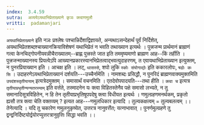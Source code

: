 ```yaml
---
index:  3.4.59
sutra:  अव्ययेऽयथाभिप्रेताख्याने कृञः क्त्वाणमुलौ
vritti:  padamanjari
---
```


`अयथाभिप्रेताख्याने` इति नञः प्रश्लेषः पश्चान्निर्देशाद्विज्ञायते, अन्यथाऽसन्देहार्थं पूर्वं निर्दिशेत्, अयथाभिप्रेतशब्दश्चाख्यानक्रियाविशेषणं यथाभिप्रेतं न भवति तथाख्यान इत्यर्थः । पुत्त्रजन्म प्रार्थमानं ब्राह्मणं गत्वा केनचिद्गोपनीयवन्नीचैराख्यातम्--ब्राह्ण पुत्त्रस्ते जात इति तममृष्यमाणो ब्राह्मण आह--किं तर्हीति । पुत्त्रजन्माख्यानस्य प्रियत्वेऽपि आख्यानप्रकारस्यानभिप्रेतत्वाद्भवत्युदाहरणम्, त एवायथाभिप्रेताख्यान इत्युक्तम्, न पुनरप्रियाख्यान इति । आचक्ष इति । लट्, `थासस्से`, शपो लुकि `स्कोः संयोगाद्योः` इति ककारलोपः, `षढोः कः सि` । उदाहरणेऽयथाभिप्रेताख्यानं दर्शयति---उच्चैर्नामेति । नामशब्दः प्रसिद्धौ, न पुनरिदं ब्राह्मणवाक्यमुक्तमिति `उपदंशस्तृतीयायाम्` इत्यत्रेदमुक्तम् । समासार्थं वचनमिति । एतदेवोपपादयति---तथा हीति । `क्त्वा च` इत्यत्र `तृतीयाप्रभृतीन्यन्यतरस्याम्` इति वर्त्तते, तस्मादनेन यः क्त्वा विहितस्तेनैव पक्षे समासो लभ्यते, न तु समानादिसूत्रविहितेन, न हि तेन तृतीयाप्रभृतिषूपपदेषु क्त्वा विधीयत इत्यर्थः । णमुल्ग्रहणमनर्थकम्, प्रकृतो ह्यसौ तत्र क्त्वा चेति वक्तव्यम् ? इत्यत आह---णमुलधिकार इत्यादि । तुल्यकक्षत्वम् = तुल्यबलत्वम् ।। तेनेत्यादि । यदि तु चकारेण णमुलनुकृष्येत, उत्तरत्र नानुवर्त्तेत; यत्नाभावात् । पुनर्णमुल्ग्रहणे तु द्वन्द्वनिर्दिष्टयोर्द्वयोरप्युत्तरत्रानुवृत्तिः सिद्धा भवति ।।
